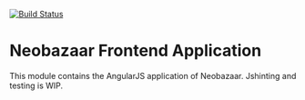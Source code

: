 [![Build Status](https://travis-ci.org/kaiohken1982/NeobazaarPublicApplication.png?branch=master)](https://travis-ci.org/kaiohken1982/NeobazaarPublicApplication)

Neobazaar Frontend Application
==============================

This module contains the AngularJS application of Neobazaar.
Jshinting and testing is WIP.
